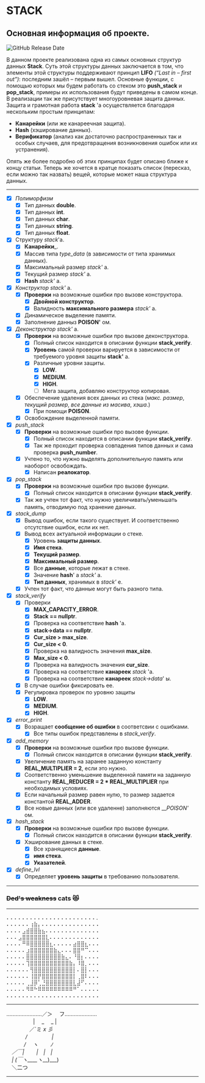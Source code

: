 # STACK
## Основная информация об проекте.

![GitHub Release Date](https://img.shields.io/github/release-date/Hollbrok/STACK?style=plastic)

В данном проекте реализована одна из самых основных структур данных __Stack__. Суть этой структуры данных заключается в том, что элементы этой структуры поддерживают принцип __LIFO__ _(“Last in – first out”)_: последним зашёл – первым вышел. Основные функции, с помощью которых мы будем работать со стеком это __push_stack__ и __pop_stack__, примеры их использования будут приведены в самом конце. В реализации так же присутствует многоуровневая защита данных. Защита и грамотная работа __stack__ 'a осуществляется благодаря нескольким простым принципам:
* __Канарейки__ (или же канареечная защита).
* __Hash__ (хэширование данных).
* __Верификатор__ (анализ как достаточно распространенных так и особых случаев, для предотвращения возникновения ошибок или их устранения).

Опять же более подробно об этих принципах будет описано ближе к концу статьи.
Теперь же хочется в кратце показать список (пересказ, если можно так назвать) вещей, которые может наша структура данных.
_______________
- [X] _Полиморфизм_  
    - [X] Тип данных __double__.
    - [X] Тип данных __int__.
    - [X] Тип данных __char__.
    - [X] Тип данных __string__.
    - [X] Тип данных __float__.  
- [X] Структуру _stack_'a.
    - [X] __Канарейки___.
    - [X] Массив типа _type_data_ (в зависимости от типа хранимых данных).
    - [X] Максимальный размер _stack'_ a.
    - [X] Текущий размер _stack'_ a.  
    - [X] __Hash__ _stack'_ a.
- [X] _Конструктор_  _stack'_ a.
    - [X] __Проверки__ на возможные ошибки про вызове конструктора.
        - [X] __Двойной конструктор__.
        - [X] Валидность __максимального размера__  _stack'_ a.
    - [X] Динамическое выделение памяти.
    - [X] Заполнение данныз __POISON'__ ом.
- [X] _Деконструктор_ _stack'_ a.
    - [X] __Проверки__ на возможные ошибки про вызове деконструктора.
        - [X] Полный список находится в описании функции __stack_verify__.
        - [X] __Уровень__ самой проверки варируется в зависимости от требуемого уровня защиты __stack'__ а.  
        - [X] Различные уровни защиты.
            - [X] __LOW__.
            - [X] __MEDIUM__.
            - [X] __HIGH__.
            - [ ] Мега защита, добавляю конструктор копировая.
    - [X] Обеспечение удаления всех данных из стека (_макс._ _размер_, _текущий_ _размер_, _все_ _данные_ _из_ _масива_, _хэша_.)
        - [X] При помощи __POISON__.
    - [X] Освобождение выделенной памяти.
- [X] _push_stack_
    - [X] __Проверки__ на возможные ошибки про вызове функции.
        - [X] Полный список находится в описании функции __stack_verify__.
        - [X] Так же проходит проверка совпадения типов данных и сама проверка __push_number__.
    - [X] Учтено то, что нужно выделять дополнительную память или наоборот освобождать.
        - [X] Написан __реалокатор__.
- [X] _pop_stack_
    - [X] __Проверки__ на возможные ошибки про вызове функции.
        - [X] Полный список находится в описании функции __stack_verify__.
    - [X] Так же учтен тот факт, что нужно увеличивать/уменьшать память, отводимую под хранение данных.
- [X] _stack_dump_
    - [X] Вывод ошибок, если такого существует. И соответственно отсутствие ошибок, если их нет.
    - [X] Вывод всех актуальной информации о стеке.
        - [X] Уровень __защиты данных__.
        - [X] __Имя стека__.
        - [X] __Текущий размер__.
        - [X] __Максимальный размер__.
        - [X] Все __данные__, которые лежат в стеке.
        - [X] Значение __hash__' a _stack'_ a.
        - [X] __Тип данных__, хранимых в _stack'_ e.
    - [X] Учтен тот факт, что данные могут быть разного типа.
- [X] _stack_verify_
    - [X] Проверки
        - [X] __MAX_CAPACITY_ERROR__.
        - [X] __Stack == nullptr__.
        - [X] Проверка на соответствие __hash__ 'a.
        - [X] __stack->data == nullptr__.
        - [X] __Cur_size > max_size__.
        - [X] __Cur_size < 0__.
        - [X] Проверка на валидность значения __max_size__.
        - [X] __Max_size < 0__.
        - [X] Проверка на валидность значения __cur_size__.
        - [X] Проверка на соответствие __канареек__ _stack_ 'a.
        - [X] Проверка на соответствие __канареек__ _stack->data_' ы.
    - [X] В случае ошибки фиксировать ее.
    - [X] Регулировка проверок по уровню защиты
        - [X] __LOW__.
        - [X] __MEDIUM__.
        - [X] __HIGH__.
- [X] _error_print_
    - [X] Возращает __сообщение об ошибки__ в соответсвии с ошибками.
        - [X] Все типы ошибок представлены в _stack_verify_.
- [X] _add_memory_
    - [X] __Проверки__ на возможные ошибки про вызове функции.
        - [X] Полный список находится в описании функции __stack_verify__.
    - [X] Увеличение память на заранее заданную константу __REAL_MULTIPLIER = 2__, если это нужно.
    - [X] Соответственно уменьшение выделенной памяти на заданную константу __REAL_REDUCER = 2 * REAL_MULTIPLIER__ при необходимых условиях.
    - [X] Если начальный размер равен нулю, то размер задается константой __REAL_ADDER__.
    - [X] Все новые данных (или все удаленне) заполняются ___POISON'_ ом.
- [X] _hash_stack_
    - [X] __Проверки__ на возможные ошибки про вызове функции.
        - [X] Полный список находится в описании функции __stack_verify__.
    - [X] Хэширование данных в стеке.
        - [X] Все хранящиеся __данные__.
        - [X] __имя стека__.
        - [X] __Указателей__.
- [X] _define_lvl_
    - [X] Определяет __уровень защиты__ в требованию пользователя.
______________
### ~~Ded's weakness~~ cats 😻
______________    
⠄⠄⠄⠄⠄⠄⠄⠄⠄⠄⠄⠄⠄⠄⠄⠄⠄⠄⠄⠄⠄⠄⠄.  
⠄⠄⠄⠄⠄⠄⢰⣷⡄⠄⠄⠄⠄⠄⠄⠄⠄⠄⠄⠄⠄⠄⠄⠄  
⠄⠄⠄⠄⣠⣾⣿⣿⣷⣦⠄⠄⠄⠄⠄⠄⠄⠄⠄⠄⠄⠄⠄⠄  
⠄⠄⠄⣠⣿⣿⣿⣿⣿⣿⣇⠄⠄⠄⠄⠄⠄⠄⠄⠄⠄⠄⠄⠄  
⠄⠄⠄⠄⠛⠿⣿⣿⣿⣿⣿⣆⠄⠄⠄⠄⠄⣴⣿⣿⣆⠄⠄⠄  
⠄⠄⠄⠄⠄⣰⣿⣿⣿⣿⣿⣿⣷⣄⠄⠄⠄⣿⣿⠛⠉⠄⠄⠄   
⠄⠄⠄⠄⠄⣿⣿⣿⣿⣿⣿⣿⣿⣿⣷⣄⠄⠘⣿⡆⠄⠄⠄⠄   
⠄⠄⠄⠄⠄⢹⣿⣿⣿⣿⣿⣿⣿⣿⣿⣿⣷⡄⠸⣿⡀⠄⠄⠄  
⠄⠄⠄⠄⠄⠄⢻⣿⣿⣿⣿⣿⣿⣿⣿⣿⣿⡇⠄⣿⡇⠄⠄⠄  
⠄⠄⠄⠄⠄⠄⢸⣿⡟⣿⣿⣿⣿⣿⣿⣿⣿⡇⢀⣿⠇⠄⠄⠄  
⠄⠄⠄⠄⠄⢀⣸⡿⢁⣘⣿⣿⣿⣿⣿⣿⣿⣇⣼⠋⠄⠄⠄⠄  
⠄⠄⠄⠄⠄⠻⠿⠓⠿⠿⠿⠿⠿⠿⠿⠿⠿⠛⠁⠄⠄⠄⠄⠄  
⠄⠄⠄⠄⠄⠄⠄⠄⠄⠄⠄⠄⠄⠄⠄⠄⠄⠄⠄⠄⠄⠄⠄⠄  
______________________  
.......................／＞　 フ.....................  
　　　　　| 　_　 _ |  
　 　　　／`ミ _x 彡  
　　 　 /　　　 　 |  
　　　 /　 ヽ　　 ﾉ  
　／￣|　　 |　|　|  
　| (￣ヽ____ヽ___)___)  
　＼二つ  
 _____________________
